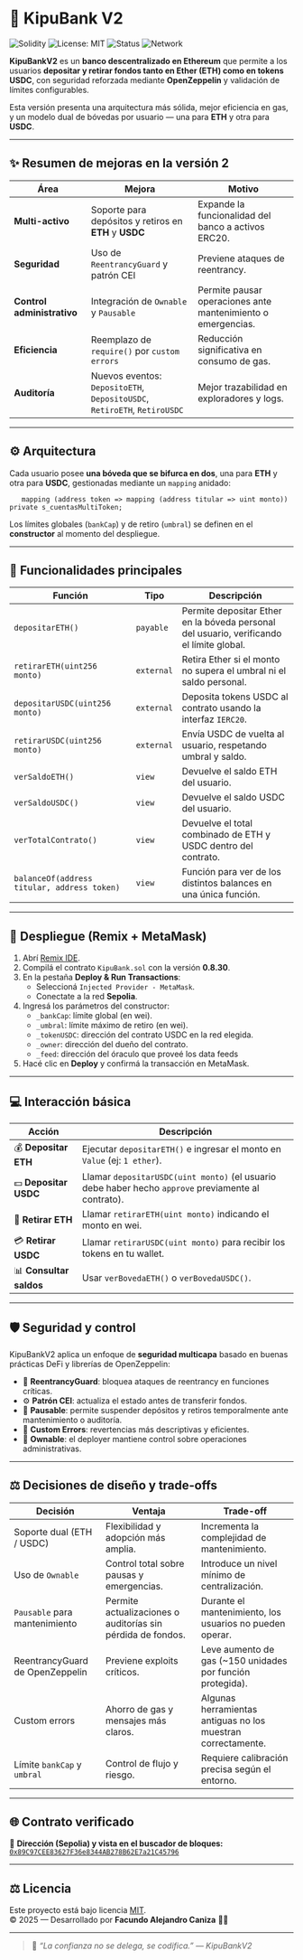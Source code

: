 # 🏦 KipuBank V2  

![Solidity](https://img.shields.io/badge/Solidity-0.8.30-blue.svg?logo=ethereum)  ![License: MIT](https://img.shields.io/badge/License-MIT-yellow.svg)  ![Status](https://img.shields.io/badge/status-deployed-success.svg)  ![Network](https://img.shields.io/badge/network-Sepolia-purple.svg)  

**KipuBankV2** es un **banco descentralizado en Ethereum** que permite a los usuarios **depositar y retirar fondos tanto en Ether (ETH) como en tokens USDC**, con seguridad reforzada mediante **OpenZeppelin** y validación de límites configurables.  

Esta versión presenta una arquitectura más sólida, mejor eficiencia en gas, y un modelo dual de bóvedas por usuario — una para **ETH** y otra para **USDC**.  

---

## ✨ Resumen de mejoras en la versión 2  

| Área | Mejora | Motivo |
|------|---------|--------|
| **Multi-activo** | Soporte para depósitos y retiros en **ETH** y **USDC** | Expande la funcionalidad del banco a activos ERC20. |
| **Seguridad** | Uso de `ReentrancyGuard` y patrón CEI | Previene ataques de reentrancy. |
| **Control administrativo** | Integración de `Ownable` y `Pausable` | Permite pausar operaciones ante mantenimiento o emergencias. |
| **Eficiencia** | Reemplazo de `require()` por `custom errors` | Reducción significativa en consumo de gas. |
| **Auditoría** | Nuevos eventos: `DepositoETH`, `DepositoUSDC`, `RetiroETH`, `RetiroUSDC` | Mejor trazabilidad en exploradores y logs. |

---

## ⚙️ Arquitectura  

Cada usuario posee **una bóveda que se bifurca en dos**, una para **ETH** y otra para **USDC**, gestionadas mediante un `mapping` anidado:

```solidity
   mapping (address token => mapping (address titular => uint monto)) private s_cuentasMultiToken;
```

Los límites globales (`bankCap`) y de retiro (`umbral`) se definen en el **constructor** al momento del despliegue.  

---

## 📜 Funcionalidades principales  

| Función | Tipo | Descripción |
|----------|------|-------------|
| `depositarETH()` | `payable` | Permite depositar Ether en la bóveda personal del usuario, verificando el límite global. |
| `retirarETH(uint256 monto)` | `external` | Retira Ether si el monto no supera el umbral ni el saldo personal. |
| `depositarUSDC(uint256 monto)` | `external` | Deposita tokens USDC al contrato usando la interfaz `IERC20`. |
| `retirarUSDC(uint256 monto)` | `external` | Envía USDC de vuelta al usuario, respetando umbral y saldo. |
| `verSaldoETH()` | `view` | Devuelve el saldo ETH del usuario. |
| `verSaldoUSDC()` | `view` | Devuelve el saldo USDC del usuario. |
| `verTotalContrato()` | `view` | Devuelve el total combinado de ETH y USDC dentro del contrato. |
| `balanceOf(address titular, address token)` | `view` | Función para ver de los distintos balances en una única función. |

---

## 🚀 Despliegue (Remix + MetaMask)  

1. Abrí [Remix IDE](https://remix.ethereum.org/).  
2. Compilá el contrato `KipuBank.sol` con la versión **0.8.30**.  
3. En la pestaña **Deploy & Run Transactions**:  
   - Seleccioná `Injected Provider - MetaMask`.  
   - Conectate a la red **Sepolia**.  
4. Ingresá los parámetros del constructor:  
   - `_bankCap`: límite global (en wei).  
   - `_umbral`: límite máximo de retiro (en wei).  
   - `_tokenUSDC`: dirección del contrato USDC en la red elegida.
   - `_owner`: dirección del dueño del contrato.
   - `_feed`: dirección del óraculo que proveé los data feeds
5. Hacé clic en **Deploy** y confirmá la transacción en MetaMask.  

---

## 💻 Interacción básica  

| Acción | Descripción |
|--------|--------------|
| 💰 **Depositar ETH** | Ejecutar `depositarETH()` e ingresar el monto en `Value` (ej: `1 ether`). |
| 💵 **Depositar USDC** | Llamar `depositarUSDC(uint monto)` (el usuario debe haber hecho `approve` previamente al contrato). |
| 💸 **Retirar ETH** | Llamar `retirarETH(uint monto)` indicando el monto en wei. |
| 💳 **Retirar USDC** | Llamar `retirarUSDC(uint monto)` para recibir los tokens en tu wallet. |
| 📊 **Consultar saldos** | Usar `verBovedaETH()` o `verBovedaUSDC()`. |

---

## 🛡️ Seguridad y control  

KipuBankV2 aplica un enfoque de **seguridad multicapa** basado en buenas prácticas DeFi y librerías de OpenZeppelin:

- 🔐 **ReentrancyGuard**: bloquea ataques de reentrancy en funciones críticas.  
- ⚙️ **Patrón CEI**: actualiza el estado antes de transferir fondos.  
- 🚫 **Pausable**: permite suspender depósitos y retiros temporalmente ante mantenimiento o auditoría.  
- 🧾 **Custom Errors**: revertencias más descriptivas y eficientes.  
- 🪪 **Ownable**: el deployer mantiene control sobre operaciones administrativas.  

---

## ⚖️ Decisiones de diseño y trade-offs  

| Decisión | Ventaja | Trade-off |
|-----------|----------|------------|
| Soporte dual (ETH / USDC) | Flexibilidad y adopción más amplia. | Incrementa la complejidad de mantenimiento. |
| Uso de `Ownable` | Control total sobre pausas y emergencias. | Introduce un nivel mínimo de centralización. |
| `Pausable` para mantenimiento | Permite actualizaciones o auditorías sin pérdida de fondos. | Durante el mantenimiento, los usuarios no pueden operar. |
| ReentrancyGuard de OpenZeppelin | Previene exploits críticos. | Leve aumento de gas (~150 unidades por función protegida). |
| Custom errors | Ahorro de gas y mensajes más claros. | Algunas herramientas antiguas no los muestran correctamente. |
| Límite `bankCap` y `umbral` | Control de flujo y riesgo. | Requiere calibración precisa según el entorno. |

---

## 🌐 Contrato verificado  

📍 **Dirección (Sepolia) y vista en el buscador de bloques:**  
[`0x89C97CEE83627F36e8344AB278B62E7a21C45796`](https://sepolia.etherscan.io/address/0x89C97CEE83627F36e8344AB278B62E7a21C45796)

---

## ⚖️ Licencia  

Este proyecto está bajo licencia [MIT](https://opensource.org/licenses/MIT).  
© 2025 — Desarrollado por **Facundo Alejandro Caniza** 🧠💎  

---

> 💬 *“La confianza no se delega, se codifica.” — KipuBankV2*
